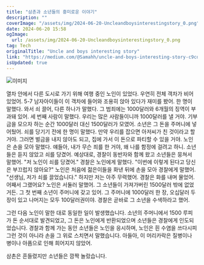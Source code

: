 ```yaml
---
title: "삼촌과 소년들의 흥미로운 이야기"
description: ""
coverImage: "/assets/img/2024-06-20-Uncleandboysinterestingstory_0.png"
date: 2024-06-20 15:58
ogImage: 
  url: /assets/img/2024-06-20-Uncleandboysinterestingstory_0.png
tag: Tech
originalTitle: "Uncle and boys interesting story"
link: "https://medium.com/@Samahh/uncle-and-boys-interesting-story-c9cd0af733a2"
isUpdated: true
---
```






![이미지](/assets/img/2024-06-20-Uncleandboysinterestingstory_0.png)

열차 안에서 다른 도시로 가기 위해 여행 중인 노인이 있었다. 우연히 전체 객차가 비어 있었어. 5-7 남자아이들이 이 객차에 들어와 조용히 앉아 있다가 재미를 봤어. 한 명이 말했다. 와서 쇠 끌어, 다른 하나가 말했다. 그 범죄에는 1000달러와 6개월의 징역이 부과돼 있어. 세 번째 사람이 말했다. 우리는 많은 사람들이니까 1000달러를 낼 거야. 기부금을 모으자 하는 순간 1000달러 대신 1500달러가 모였어. 소년은 그 돈을 주머니에 넣어뒀어. 쇠를 당기기 전에 한 명이 말했다. 만약 우리를 잡으면 아저씨가 친 것이라고 할 거야. 그러면 벌금을 내지 않아도 되고, 집에 가서 이 돈으로 파티할 수 있을 거야. 노인은 손을 모아 말했다. 얘들아, 내가 무슨 죄를 한 거야, 왜 나를 함정에 걸려고 하니. 소년들은 듣지 않았고 쇠를 당겼어. 예상대로, 경찰이 동반자와 함께 왔고 소년들은 뭉쳐서 말했어. "저 노인이 쇠를 당겼어." 경찰은 노인에게 말했다. "이번에 이렇게 된다고 당신은 부끄럽지 않아요?" 노인은 처음에 젊은이들을 화낸 뒤에 손을 모아 경찰에게 말했어. "선생님, 저가 쇠를 끌었습니다." 하지만 저는 아주 무력했어. 경찰은 화를 내며 물었어. 어째서 그랬어요? 노인은 서둘러 말했어. 그 소년들이 가져가버린 1500달러 밖에 없었거든. 그 첫 번째 소년이 주머니에 갖고 있어. 그 주머니에 1000달러 한 장, 오십달러 두 장이 있고 나머지는 모두 100달러권이야. 경찰은 곧바로 그 소년을 수색하라고 했어.

<div class="content-ad"></div>

그런 다음 노인이 말한 대로 동일한 일이 발생했습니다. 소년의 주머니에서 1500 루피가 돈 순서대로 발견되었고, 그 돈은 노인에게 반환되었으며 소년들은 경찰에게 인도되었습니다. 경찰과 함께 가는 동안 소년들은 노인을 응시하며, 노인은 흰 수염을 쓰다시피 그런 것이 아니라 손을 그 위로 스치면서 말했습니다. 아들아, 이 머리카락은 질병이나 병이나 아픔으로 인해 희어지지 않았어.

삼촌은 흔들렸지만 소년들은 깜짝 놀랐습니다.
